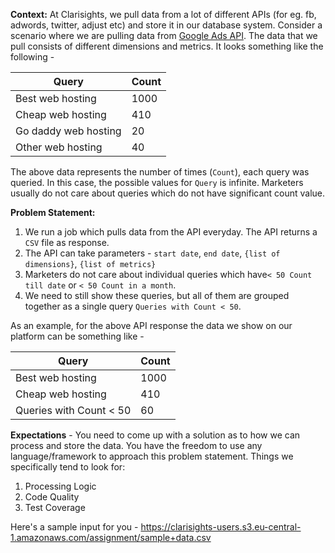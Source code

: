  				

**Context:** At Clarisights, we pull data from a lot of different APIs (for eg. fb, adwords, twitter, adjust etc) and store it in our database system.
Consider a scenario where we are pulling data from [Google Ads API](https://developers.google.com/google-ads/api/docs/start). The data that we pull consists of
different dimensions and metrics. It looks something like the following -

Query | Count
------------ | -------------
Best web hosting | 1000
Cheap web hosting | 410
Go daddy web hosting | 20
Other web hosting | 40

The above data represents the number of times (`Count`), each query was queried. In this case, the possible values for `Query` is infinite. 
Marketers usually do not care about queries which do not have significant count value.

**Problem Statement:**

1. We run a job which pulls data from the API everyday. The API returns a `CSV` file as response.
2. The API can take parameters - `start date`, `end date`, `{list of dimensions}`, `{list of metrics}`
3. Marketers do not care about individual queries which have​ `< 50 Count till date` or `< 50 Count in a month`.
4. We need to still show these queries, but all of them are grouped together as a single query `Queries with Count < 50`.

As an example, for the above API response the data we show on our platform can be something like -

Query | Count
------------ | -------------
Best web hosting | 1000
Cheap web hosting | 410
Queries with Count < 50 | 60

**Expectations** - You need to come up with a solution as to how we can process and store the data. You have the freedom to use any language/framework to approach
this problem statement. Things we specifically tend to look for:

1. Processing Logic
2. Code Quality
3. Test Coverage

Here's a sample input for you - https://clarisights-users.s3.eu-central-1.amazonaws.com/assignment/sample+data.csv

